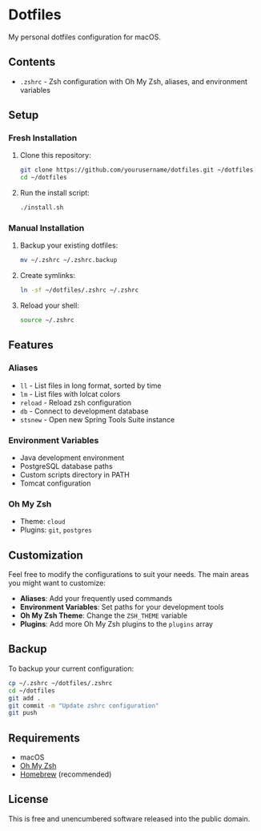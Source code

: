 # Dotfiles

My personal dotfiles configuration for macOS.

## Contents

- `.zshrc` - Zsh configuration with Oh My Zsh, aliases, and environment variables

## Setup

### Fresh Installation

1. Clone this repository:
   ```bash
   git clone https://github.com/yourusername/dotfiles.git ~/dotfiles
   cd ~/dotfiles
   ```

2. Run the install script:
   ```bash
   ./install.sh
   ```

### Manual Installation

1. Backup your existing dotfiles:
   ```bash
   mv ~/.zshrc ~/.zshrc.backup
   ```

2. Create symlinks:
   ```bash
   ln -sf ~/dotfiles/.zshrc ~/.zshrc
   ```

3. Reload your shell:
   ```bash
   source ~/.zshrc
   ```

## Features

### Aliases
- `ll` - List files in long format, sorted by time
- `lm` - List files with lolcat colors
- `reload` - Reload zsh configuration
- `db` - Connect to development database
- `stsnew` - Open new Spring Tools Suite instance

### Environment Variables
- Java development environment
- PostgreSQL database paths
- Custom scripts directory in PATH
- Tomcat configuration

### Oh My Zsh
- Theme: `cloud`
- Plugins: `git`, `postgres`

## Customization

Feel free to modify the configurations to suit your needs. The main areas you might want to customize:

- **Aliases**: Add your frequently used commands
- **Environment Variables**: Set paths for your development tools
- **Oh My Zsh Theme**: Change the `ZSH_THEME` variable
- **Plugins**: Add more Oh My Zsh plugins to the `plugins` array

## Backup

To backup your current configuration:
```bash
cp ~/.zshrc ~/dotfiles/.zshrc
cd ~/dotfiles
git add .
git commit -m "Update zshrc configuration"
git push
```

## Requirements

- macOS
- [Oh My Zsh](https://ohmyz.sh/)
- [Homebrew](https://brew.sh/) (recommended)

## License

This is free and unencumbered software released into the public domain.
